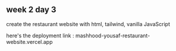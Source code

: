 ## week 2 day 3 

create the restaurant website with html, tailwind, vanilla JavaScript

here's the deployment link : mashhood-yousaf-restaurant-website.vercel.app